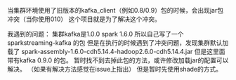 当集群环境使用了旧版本的kafka_client（例如0.8/0.9）包的时候，会出现jar包冲突（当你使用010）
这个项目就是为了解决这个冲突。

我遇到的问题：
 集群kafka是1.0.0
spark 1.6.0
 所以自己写了一个sparkstreaming-kafka 的包 
 但是在执行的时候遇到了冲突问题，发现集群默认加载了 
spark-assembly-1.6.0-cdh5.14.4-hadoop2.6.0-cdh5.14.4.jar
但是这里面带有kafka 0.9.0 的包。
暂时找不到去掉此包的方法，或许修改加载jar的配置可以解决。 （如果有解决方法感觉在issue上指出）
但是暂时先使用shade的方式。
